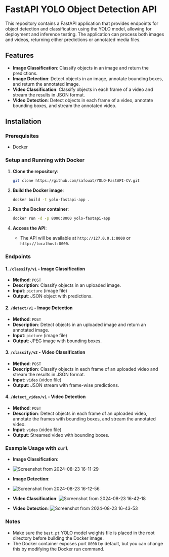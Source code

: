 # FastAPI YOLO Object Detection API

This repository contains a FastAPI application that provides endpoints for object detection and classification using the YOLO model, allowing for deployment and inference testing. The application can process both images and videos, returning either predictions or annotated media files.

## Features

- **Image Classification**: Classify objects in an image and return the predictions.
- **Image Detection**: Detect objects in an image, annotate bounding boxes, and return the annotated image.
- **Video Classification**: Classify objects in each frame of a video and stream the results in JSON format.
- **Video Detection**: Detect objects in each frame of a video, annotate bounding boxes, and stream the annotated video.

## Installation

### Prerequisites

- Docker

### Setup and Running with Docker

1. **Clone the repository**:

   ```bash
   git clone https://github.com/safouat/YOLO-FastAPI-CV.git


   ```

2. **Build the Docker image**:

   ```bash
   docker build -t yolo-fastapi-app .
   ```

3. **Run the Docker container**:

   ```bash
   docker run -d -p 8000:8000 yolo-fastapi-app
   ```

4. **Access the API**:
   - The API will be available at `http://127.0.0.1:8000` or `http://localhost:8000`.

### Endpoints

#### 1. `/classify/v1` - Image Classification

- **Method**: `POST`
- **Description**: Classify objects in an uploaded image.
- **Input**: `picture` (image file)
- **Output**: JSON object with predictions.

#### 2. `/detect/v1` - Image Detection

- **Method**: `POST`
- **Description**: Detect objects in an uploaded image and return an annotated image.
- **Input**: `picture` (image file)
- **Output**: JPEG image with bounding boxes.

#### 3. `/classify/v2` - Video Classification

- **Method**: `POST`
- **Description**: Classify objects in each frame of an uploaded video and stream the results in JSON format.
- **Input**: `video` (video file)
- **Output**: JSON stream with frame-wise predictions.

#### 4. `/detect_video/v1` - Video Detection

- **Method**: `POST`
- **Description**: Detect objects in each frame of an uploaded video, annotate the frames with bounding boxes, and stream the annotated video.
- **Input**: `video` (video file)
- **Output**: Streamed video with bounding boxes.

### Example Usage with `curl`

- **Image Classification**:
- ![Screenshot from 2024-08-23 16-11-29](https://github.com/user-attachments/assets/da5906ba-2072-48bf-bc07-8a42df6d53ba)

- **Image Detection**:
- ![Screenshot from 2024-08-23 16-12-56](https://github.com/user-attachments/assets/b9e38bb6-5006-4e73-80e0-fbae949c9957)


- **Video Classification**:
  ![Screenshot from 2024-08-23 16-42-18](https://github.com/user-attachments/assets/9ac2956e-3bc6-439e-98c6-a668bb011b21)


- **Video Detection**:
![Screenshot from 2024-08-23 16-43-53](https://github.com/user-attachments/assets/ea0ec7bf-f681-453f-9ac9-c97b8211cb1c)


### Notes

- Make sure the `best.pt` YOLO model weights file is placed in the root directory before building the Docker image.
- The Docker container exposes port `8000` by default, but you can change this by modifying the Docker run command.
